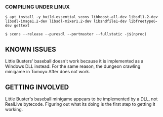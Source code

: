 ### COMPILING UNDER LINUX
`$ apt install -y build-essential scons libboost-all-dev libsdl1.2-dev libsdl-image1.2-dev libsdl-mixer1.2-dev libsndfile1-dev libfreetype6-dev gettext`

`$ scons --release --puresdl --portmaster --fullstatic -j$(nproc)`

## KNOWN ISSUES
Little Busters' baseball doesn't work because it is implemented as a
Windows DLL instead. For the same reason, the dungeon crawling minigame
in Tomoyo After does not work.

## GETTING INVOLVED
Little Buster's baseball minigame appears to be implemented by a DLL,
not RealLive bytecode. Figuring out what its doing is the first step to
getting it working.